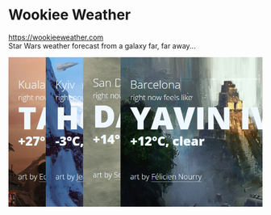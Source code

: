 # Wookiee Weather
https://wookieeweather.com  
Star Wars weather forecast from a galaxy far, far away...
  
[![](https://raw.githubusercontent.com/beyond-danube/wookieeweather/master/icons/gh_preview.png)](https://wookieeweather.com )
